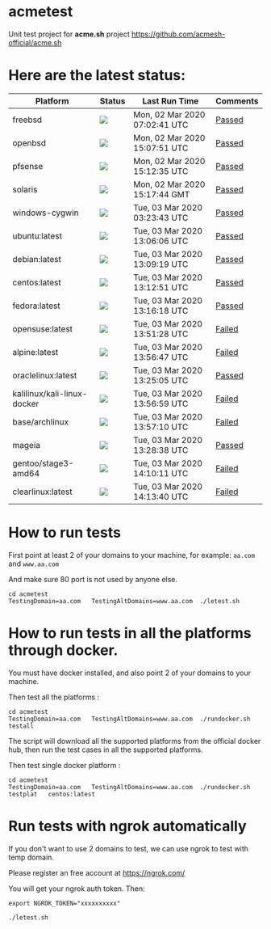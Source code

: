 # acmetest
Unit test project for **acme.sh** project https://github.com/acmesh-official/acme.sh



# Here are the latest status:

| Platform | Status| Last Run Time| Comments|
-----------|-------|--------------|---------|
|freebsd| ![](https://acmesh-official.github.io/acmetest/status/freebsd.svg?1583132561)| Mon, 02 Mar 2020 07:02:41 UTC| [Passed](https://github.com/acmesh-official/acmetest/blob/master/logs/freebsd.out) |
|openbsd| ![](https://acmesh-official.github.io/acmetest/status/openbsd.svg?1583161671)| Mon, 02 Mar 2020 15:07:51 UTC| [Passed](https://github.com/acmesh-official/acmetest/blob/master/logs/openbsd.out) |
|pfsense| ![](https://acmesh-official.github.io/acmetest/status/pfsense.svg?1583161955)| Mon, 02 Mar 2020 15:12:35 UTC| [Passed](https://github.com/acmesh-official/acmetest/blob/master/logs/pfsense.out) |
|solaris| ![](https://acmesh-official.github.io/acmetest/status/solaris.svg?1583162264)| Mon, 02 Mar 2020 15:17:44 GMT| [Passed](https://github.com/acmesh-official/acmetest/blob/master/logs/solaris.out) |
|windows-cygwin| ![](https://acmesh-official.github.io/acmetest/status/windows-cygwin.svg?1583205823)| Tue, 03 Mar 2020 03:23:43 UTC| [Passed](https://github.com/acmesh-official/acmetest/blob/master/logs/windows-cygwin.out) |
|ubuntu:latest| ![](https://acmesh-official.github.io/acmetest/status/ubuntu-latest.svg?1583240766)| Tue, 03 Mar 2020 13:06:06 UTC| [Passed](https://github.com/acmesh-official/acmetest/blob/master/logs/ubuntu-latest.out) |
|debian:latest| ![](https://acmesh-official.github.io/acmetest/status/debian-latest.svg?1583240959)| Tue, 03 Mar 2020 13:09:19 UTC| [Passed](https://github.com/acmesh-official/acmetest/blob/master/logs/debian-latest.out) |
|centos:latest| ![](https://acmesh-official.github.io/acmetest/status/centos-latest.svg?1583241171)| Tue, 03 Mar 2020 13:12:51 UTC| [Passed](https://github.com/acmesh-official/acmetest/blob/master/logs/centos-latest.out) |
|fedora:latest| ![](https://acmesh-official.github.io/acmetest/status/fedora-latest.svg?1583241378)| Tue, 03 Mar 2020 13:16:18 UTC| [Passed](https://github.com/acmesh-official/acmetest/blob/master/logs/fedora-latest.out) |
|opensuse:latest| ![](https://acmesh-official.github.io/acmetest/status/opensuse-latest.svg?1583243488)| Tue, 03 Mar 2020 13:51:28 UTC| [Failed](https://github.com/acmesh-official/acmetest/blob/master/logs/opensuse-latest.out) |
|alpine:latest| ![](https://acmesh-official.github.io/acmetest/status/alpine-latest.svg?1583243807)| Tue, 03 Mar 2020 13:56:47 UTC| [Failed](https://github.com/acmesh-official/acmetest/blob/master/logs/alpine-latest.out) |
|oraclelinux:latest| ![](https://acmesh-official.github.io/acmetest/status/oraclelinux-latest.svg?1583241905)| Tue, 03 Mar 2020 13:25:05 UTC| [Passed](https://github.com/acmesh-official/acmetest/blob/master/logs/oraclelinux-latest.out) |
|kalilinux/kali-linux-docker| ![](https://acmesh-official.github.io/acmetest/status/kalilinux-kali-linux-docker.svg?1583243819)| Tue, 03 Mar 2020 13:56:59 UTC| [Failed](https://github.com/acmesh-official/acmetest/blob/master/logs/kalilinux-kali-linux-docker.out) |
|base/archlinux| ![](https://acmesh-official.github.io/acmetest/status/base-archlinux.svg?1583243830)| Tue, 03 Mar 2020 13:57:10 UTC| [Failed](https://github.com/acmesh-official/acmetest/blob/master/logs/base-archlinux.out) |
|mageia| ![](https://acmesh-official.github.io/acmetest/status/mageia.svg?1583242118)| Tue, 03 Mar 2020 13:28:38 UTC| [Passed](https://github.com/acmesh-official/acmetest/blob/master/logs/mageia.out) |
|gentoo/stage3-amd64| ![](https://acmesh-official.github.io/acmetest/status/gentoo-stage3-amd64.svg?1583244611)| Tue, 03 Mar 2020 14:10:11 UTC| [Failed](https://github.com/acmesh-official/acmetest/blob/master/logs/gentoo-stage3-amd64.out) |
|clearlinux:latest| ![](https://acmesh-official.github.io/acmetest/status/clearlinux-latest.svg?1583244820)| Tue, 03 Mar 2020 14:13:40 UTC| [Failed](https://github.com/acmesh-official/acmetest/blob/master/logs/clearlinux-latest.out) |

# How to run tests

First point at least 2 of your domains to your machine, 
for example: `aa.com` and `www.aa.com`

And make sure 80 port is not used by anyone else.

```
cd acmetest
TestingDomain=aa.com   TestingAltDomains=www.aa.com  ./letest.sh
```

# How to run tests in all the platforms through docker.

You must have docker installed, and also point 2 of your domains to your machine.

Then test all the platforms :

```
cd acmetest
TestingDomain=aa.com   TestingAltDomains=www.aa.com  ./rundocker.sh  testall
```

The script will download all the supported platforms from the official docker hub, then run the test cases in all the supported platforms.

Then test single docker platform :

```
cd acmetest
TestingDomain=aa.com   TestingAltDomains=www.aa.com  ./rundocker.sh  testplat   centos:latest
```

# Run tests with ngrok automatically

If you don't want to use 2 domains to test, we can use ngrok to test with temp domain.

Please register an free account at https://ngrok.com/

You will get your ngrok auth token.  Then:

```
export NGROK_TOKEN="xxxxxxxxxx"

./letest.sh

```








